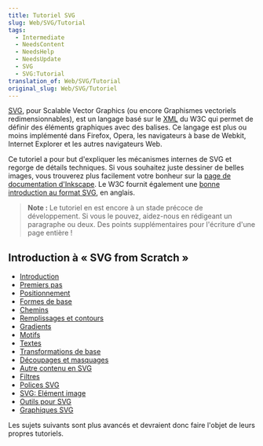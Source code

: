 ```yaml
---
title: Tutoriel SVG
slug: Web/SVG/Tutorial
tags:
  - Intermediate
  - NeedsContent
  - NeedsHelp
  - NeedsUpdate
  - SVG
  - SVG:Tutorial
translation_of: Web/SVG/Tutorial
original_slug: Web/SVG/Tutoriel
---
```


[SVG](/fr/docs/Web/SVG), pour Scalable Vector Graphics (ou encore Graphismes vectoriels redimensionnables), est un langage basé sur le [XML](/fr/docs/Web/XML) du W3C qui permet de définir des éléments graphiques avec des balises. Ce langage est plus ou moins implémenté dans Firefox, Opera, les navigateurs à base de Webkit, Internet Explorer et les autres navigateurs Web.

Ce tutoriel a pour but d'expliquer les mécanismes internes de SVG et regorge de détails techniques. Si vous souhaitez juste dessiner de belles images, vous trouverez plus facilement votre bonheur sur la [page de documentation d'Inkscape](https://inkscape.org/doc/). Le W3C fournit également une [bonne introduction au format SVG](https://www.w3.org/Graphics/SVG/IG/resources/svgprimer.html), en anglais.

> **Note :** Le tutoriel en est encore à un stade précoce de développement. Si vous le pouvez, aidez-nous en rédigeant un paragraphe ou deux. Des points supplémentaires pour l'écriture d'une page entière !

## Introduction à « SVG from Scratch »

- [Introduction](/fr/docs/Web/SVG/Tutorial/Introduction)
- [Premiers pas](/fr/docs/Web/SVG/Tutorial/Getting_Started)
- [Positionnement](/fr/docs/Web/SVG/Tutorial/Positions)
- [Formes de base](/fr/docs/Web/SVG/Tutorial/Basic_Shapes)
- [Chemins](/fr/docs/Web/SVG/Tutorial/Paths)
- [Remplissages et contours](/fr/docs/Web/SVG/Tutorial/Fills_and_Strokes)
- [Gradients](/fr/docs/Web/SVG/Tutorial/Gradients)
- [Motifs](/fr/docs/Web/SVG/Tutorial/Patterns)
- [Textes](/fr/docs/Web/SVG/Tutorial/Texts)
- [Transformations de base](/fr/docs/Web/SVG/Tutorial/Basic_Transformations)
- [Découpages et masquages](/fr/docs/Web/SVG/Tutorial/Clipping_and_masking)
- [Autre contenu en SVG](/fr/docs/Web/SVG/Tutorial/Other_content_in_SVG)
- [Filtres](/fr/docs/Web/SVG/Tutorial/Filter_effects)
- [Polices SVG](/fr/docs/Web/SVG/Tutorial/SVG_fonts)
- [SVG: Elément image](/fr/docs/Web/SVG/Tutorial/SVG_Image_Tag)
- [Outils pour SVG](/fr/docs/Web/SVG/Tutorial/Tools_for_SVG)
- [Graphiques SVG](/fr/docs/Web/SVG/Tutorial/SVG_and_CSS)

Les sujets suivants sont plus avancés et devraient donc faire l'objet de leurs propres tutoriels.
